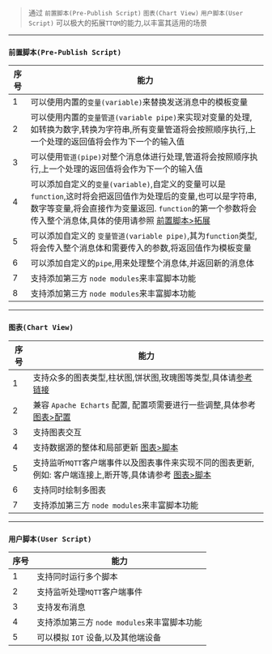 > 通过 `前置脚本(Pre-Publish Script)` `图表(Chart View)` `用户脚本(User Script)` 可以极大的拓展`TTQM`的能力,以丰富其适用的场景

---

### `前置脚本(Pre-Publish Script)`

| 序号 | 能力                                                                                                                                                                                                                                                         |
| ---- | ------------------------------------------------------------------------------------------------------------------------------------------------------------------------------------------------------------------------------------------------------------ |
| 1    | 可以使用内置的`变量(variable)`来替换发送消息中的模板变量                                                                                                                                                                                                     |
| 2    | 可以使用内置的`变量管道(variable pipe)`来实现对变量的处理,如转换为数字,转换为字符串,所有变量管道将会按照顺序执行,上一个处理的返回值将会作为下一个的输入值                                                                                                    |
| 3    | 可以使用`管道(pipe)`对整个消息体进行处理,管道将会按照顺序执行,上一个处理的返回值将会作为下一个的输入值                                                                                                                                                       |
| 4    | 可以添加自定义的`变量(variable)`,自定义的变量可以是`function`,这时将会把返回值作为处理后的变量,也可以是字符串,数字等变量,将会直接作为变量返回. `function`的第一个参数将会传入整个消息体,具体的使用请参照 [前置脚本>拓展](zh-cn/pre-publish-script/expand.md) |
| 5    | 可以添加自定义的 `变量管道(variable pipe)`,其为`function`类型,将会传入整个消息体和需要传入的参数,将返回值作为模板变量                                                                                                                                        |
| 6    | 可以添加自定义的`pipe`,用来处理整个消息体,并返回新的消息体                                                                                                                                                                                                   |
| 7    | 支持添加第三方 `node modules`来丰富脚本功能                                                                                                                                                                                                                  |
| 8    | 支持添加第三方 `node modules`来丰富脚本功能                                                                                                                                                                                                                  |

---

### `图表(Chart View)`

| 序号 | 能力                                                                                                                             |
| ---- | -------------------------------------------------------------------------------------------------------------------------------- |
| 1    | 支持众多的图表类型,柱状图,饼状图,玫瑰图等类型,具体请[参考链接](https://echarts.apache.org/examples/zh/index.html)                |
| 2    | 兼容 `Apache Echarts` 配置, 配置项需要进行一些调整,具体参考 [图表>配置](zh-cn/chart/option.md)                                   |
| 3    | 支持图表交互                                                                                                                     |
| 4    | 支持数据源的整体和局部更新 [图表>脚本](zh-cn/chart/script.md)                                                                    |
| 5    | 支持监听`MQTT`客户端事件以及图表事件来实现不同的图表更新,例如: 客户端连接上,断开等,具体请参考 [图表>脚本](zh-cn/chart/script.md) |
| 6    | 支持同时绘制多图表                                                                                                               |
| 7    | 支持添加第三方 `node modules`来丰富脚本功能                                                                                      |

---

### `用户脚本(User Script)`

| 序号 | 能力                                        |
| ---- | ------------------------------------------- |
| 1    | 支持同时运行多个脚本                        |
| 2    | 支持监听处理`MQTT`客户端事件                |
| 3    | 支持发布消息                                |
| 4    | 支持添加第三方 `node modules`来丰富脚本功能 |
| 5    | 可以模拟 `IOT` 设备,以及其他端设备          |
